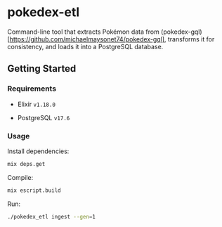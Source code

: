 # pokedex-etl

Command-line tool that extracts Pokémon data from (pokedex-gql)[https://github.com/michaelmaysonet74/pokedex-gql], transforms it for consistency, and loads it into a PostgreSQL database.

## Getting Started

### Requirements

- Elixir `v1.18.0`

- PostgreSQL `v17.6`

### Usage

Install dependencies:

```sh
mix deps.get
```

Compile:

```sh
mix escript.build
```

Run:

```sh
./pokedex_etl ingest --gen=1
```
